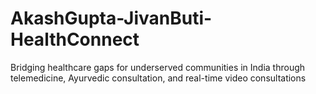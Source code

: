# AkashGupta-JivanButi-HealthConnect
Bridging healthcare gaps for underserved communities in India through telemedicine, Ayurvedic consultation, and real-time video consultations
